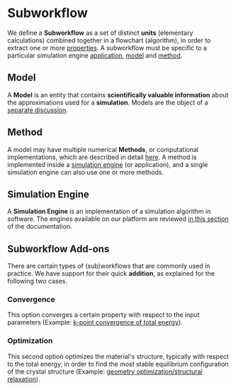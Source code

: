 # Subworkflow

We define a **Subworkflow** as a set of distinct **units** (elementary calculations) combined together in a flowchart (algorithm), in order to extract one or more [properties](../../properties/overview.md). A subworkflow must be specific to a particular simulation engine [application](../../software/parameters.md), [model](../../models/overview.md) and [method](../../methods/overview.md).

## Model

A **Model** is an entity that contains **scientifically valuable information** about the approximations used for a **simulation**. Models are the object of a [separate discussion](../../models/overview.md).

## Method

A model may have multiple numerical **Methods**, or computational implementations, which are described in detail [here](../../methods/overview.md). A method is implemented inside a [simulation engine](#simulation-engine) (or application), and a single simulation engine can also use one or more methods.

## Simulation Engine

A **Simulation Engine** is an implementation of a simulation algorithm in software. The engines available on our platform are reviewed [in this section](../../software/parameters.md) of the documentation.

## Subworkflow Add-ons

There are certain types of (sub)workflows that are commonly used in practice. We have support for their quick **addition**, as explained for the following two cases.

### Convergence

This option converges a certain property with respect to the input parameters (Example: [k-point convergence of total energy](../addons/convergence-algorithms.md)). 

### Optimization

This second option optimizes the material's structure, typically with respect to the total energy, in order to find the most stable equilibrium configuration of the crystal structure (Example: [geometry optimization/structural relaxation](../addons/structural-relaxation.md)).
